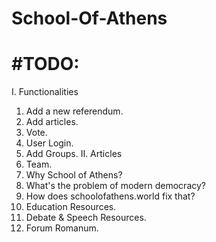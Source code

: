 # School-Of-Athens
# #TODO:
I. Functionalities
  1. Add a new referendum.
  2. Add articles.
  3. Vote.
  4. User Login.
  5. Add Groups.
II. Articles
  1. Team.
  2. Why School of Athens?
  3. What's the problem of modern democracy?
  4. How does schoolofathens.world fix that?
  5. Education Resources.
  6. Debate & Speech Resources.
  7. Forum Romanum.
